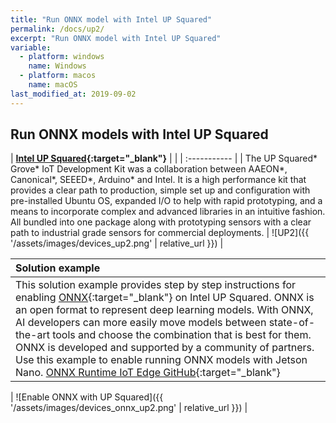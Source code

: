 ```yaml
---
title: "Run ONNX model with Intel UP Squared"
permalink: /docs/up2/
excerpt: "Run ONNX model with Intel UP Squared"
variable:
  - platform: windows
    name: Windows
  - platform: macos
    name: macOS
last_modified_at: 2019-09-02
---
```


## Run ONNX models with Intel UP Squared

| **[Intel UP Squared](https://www.nvidia.com/en-us/autonomous-machines/embedded-systems/jetson-nano/){:target="_blank"}** |  |
| :----------- |
| The UP Squared* Grove* IoT Development Kit was a collaboration between AAEON*, Canonical*, SEEED*, Arduino* and Intel. It is a high performance kit that provides a clear path to production, simple set up and configuration with pre-installed Ubuntu OS, expanded I/O to help with rapid prototyping, and a means to incorporate complex and advanced libraries in an intuitive fashion. All bundled into one package along with prototyping sensors with a clear path to industrial grade sensors for commercial deployments.  | ![UP2]({{ '/assets/images/devices_up2.png' | relative_url }}) | 

| Solution example |
| :----------- |
| This solution example provides step by step instructions for enabling [ONNX](https://onnx.ai/){:target="_blank"} on Intel UP Squared. ONNX is an open format to represent deep learning models. With ONNX, AI developers can more easily move models between state-of-the-art tools and choose the combination that is best for them. ONNX is developed and supported by a community of partners. Use this example to enable running ONNX models with Jetson Nano. [ONNX Runtime IoT Edge GitHub](https://github.com/Azure-Samples/onnxruntime-iot-edge/blob/master/README-ONNXRUNTIME-OpenVINO.md){:target="_blank"} |

| ![Enable ONNX with UP Squared]({{ '/assets/images/devices_onnx_up2.png' | relative_url }}) |

